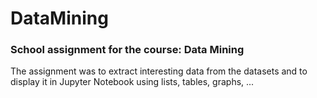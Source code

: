 # DataMining
### School assignment for the course: Data Mining

The assignment was to extract interesting data from the datasets and to display it in Jupyter Notebook using lists, tables, graphs, ...
